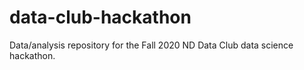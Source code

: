 # data-club-hackathon
Data/analysis repository for the Fall 2020 ND Data Club data science hackathon.
